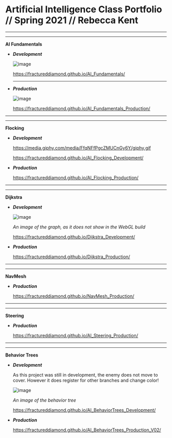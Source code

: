 # Artificial Intelligence Class Portfolio // Spring 2021 // Rebecca Kent

-----------------------------------------------------------------------------------------------

-----------------------------------------------------------------------------------------------

**AI Fundamentals**

- **_Development_**

  ![image](https://user-images.githubusercontent.com/49692399/117167341-05d00180-ad7c-11eb-939a-7c215ffb7bdc.png)

  https://fractureddiamond.github.io/AI_Fundamentals/

  ---------------------------------------------------------------------------------------------
  
- **_Production_**

  ![image](https://user-images.githubusercontent.com/49692399/117167383-0ec0d300-ad7c-11eb-8d3d-f936e95af669.png)

  https://fractureddiamond.github.io/AI_Fundamentals_Production/
  
-----------------------------------------------------------------------------------------------

-----------------------------------------------------------------------------------------------

**Flocking**

- **_Development_**

  https://media.giphy.com/media/FfqNFfPgcZMUCnGy6Y/giphy.gif

  https://fractureddiamond.github.io/AI_Flocking_Development/
  
- **_Production_**

  https://fractureddiamond.github.io/AI_Flocking_Production/
  
-----------------------------------------------------------------------------------------------

-----------------------------------------------------------------------------------------------

**Dijkstra**

- **_Development_**
  
  ![image](https://user-images.githubusercontent.com/49692399/117160420-f1890600-ad75-11eb-8f8d-f84b3d72b83c.png)
  
  _An image of the graph, as it does not show in the WebGL build_
  
  https://fractureddiamond.github.io/Dijkstra_Development/
  
- **_Production_**

  https://fractureddiamond.github.io/Dijkstra_Production/
  
-----------------------------------------------------------------------------------------------

-----------------------------------------------------------------------------------------------

**NavMesh**
  
- **_Production_**

  https://fractureddiamond.github.io/NavMesh_Production/
  
-----------------------------------------------------------------------------------------------

-----------------------------------------------------------------------------------------------

**Steering**

- **_Production_**

  https://fractureddiamond.github.io/AI_Steering_Production/
  
-----------------------------------------------------------------------------------------------

-----------------------------------------------------------------------------------------------

**Behavior Trees**

- **_Development_**
  
  As this project was still in development, the enemy does not move to cover. However it does register
  for other branches and change color!
  
  ![image](https://user-images.githubusercontent.com/49692399/117162634-cc959280-ad77-11eb-8e28-6c6393a801bf.png)
  
  _An image of the behavior tree_
  
  https://fractureddiamond.github.io/AI_BehaviorTrees_Development/
  
- **_Production_**

  https://fractureddiamond.github.io/AI_BehaviorTrees_Production_V02/
  
  


